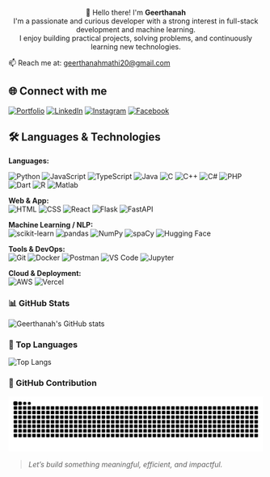 <p align="center">
  👋 Hello there! I'm <strong>Geerthanah</strong><br>
  I'm a passionate and curious developer with a strong interest in full-stack development and machine learning.<br>
  I enjoy building practical projects, solving problems, and continuously learning new technologies.
</p>

📫 Reach me at: [geerthanahmathi20@gmail.com](mailto:geerthanahmathi20@gmail.com)

## 🌐 Connect with me

[![Portfolio](https://img.shields.io/badge/Portfolio-000000?style=flat&logo=firefox&logoColor=white)](https://geerthanahportfolio.vercel.app/)
[![LinkedIn](https://img.shields.io/badge/LinkedIn-blue?style=flat&logo=linkedin)](https://www.linkedin.com/in/geerthanah-mathivathanan/)
[![Instagram](https://img.shields.io/badge/Instagram-E4405F?style=flat&logo=instagram&logoColor=white)](https://www.instagram.com/geerthanah_m/)
[![Facebook](https://img.shields.io/badge/Facebook-1877F2?style=flat&logo=facebook&logoColor=white)](https://web.facebook.com/geerthanah.mathivathanan/)

## 🛠️ Languages & Technologies

**Languages:**  

![Python](https://img.shields.io/badge/Python-3776AB?style=flat&logo=python&logoColor=white)
![JavaScript](https://img.shields.io/badge/JavaScript-F7DF1E?style=flat&logo=javascript&logoColor=black)
![TypeScript](https://img.shields.io/badge/TypeScript-3178C6?style=flat&logo=typescript&logoColor=white)
![Java](https://img.shields.io/badge/Java-007396?style=flat&logo=java&logoColor=white)
![C](https://img.shields.io/badge/C-00599C?style=flat&logo=c&logoColor=white)
![C++](https://img.shields.io/badge/C++-00599C?style=flat&logo=c%2B%2B&logoColor=white)
![C#](https://img.shields.io/badge/C%23-239120?style=flat&logo=c-sharp&logoColor=white)
![PHP](https://img.shields.io/badge/PHP-777BB4?style=flat&logo=php&logoColor=white)
![Dart](https://img.shields.io/badge/Dart-0175C2?style=flat&logo=dart&logoColor=white)
![R](https://img.shields.io/badge/R-276DC3?style=flat&logo=r&logoColor=white)
![Matlab](https://img.shields.io/badge/MATLAB-0076A8?style=flat&logo=mathworks&logoColor=white)

**Web & App:**  
![HTML](https://img.shields.io/badge/HTML5-E34F26?style=flat&logo=html5&logoColor=white)
![CSS](https://img.shields.io/badge/CSS3-1572B6?style=flat&logo=css3&logoColor=white)
![React](https://img.shields.io/badge/React-61DAFB?style=flat&logo=react&logoColor=black)
![Flask](https://img.shields.io/badge/Flask-000000?style=flat&logo=flask&logoColor=white)
![FastAPI](https://img.shields.io/badge/FastAPI-009688?style=flat&logo=fastapi&logoColor=white)

**Machine Learning / NLP:**  
![scikit-learn](https://img.shields.io/badge/scikit--learn-F7931E?style=flat&logo=scikit-learn&logoColor=white)
![pandas](https://img.shields.io/badge/pandas-150458?style=flat&logo=pandas&logoColor=white)
![NumPy](https://img.shields.io/badge/NumPy-013243?style=flat&logo=numpy&logoColor=white)
![spaCy](https://img.shields.io/badge/spaCy-09A3D5?style=flat)
![Hugging Face](https://img.shields.io/badge/HuggingFace-FFD21F?style=flat&logo=huggingface&logoColor=black)

**Tools & DevOps:**  
![Git](https://img.shields.io/badge/Git-F05032?style=flat&logo=git&logoColor=white)
![Docker](https://img.shields.io/badge/Docker-2496ED?style=flat&logo=docker&logoColor=white)
![Postman](https://img.shields.io/badge/Postman-FF6C37?style=flat&logo=postman&logoColor=white)
![VS Code](https://img.shields.io/badge/VS%20Code-007ACC?style=flat&logo=visual-studio-code&logoColor=white)
![Jupyter](https://img.shields.io/badge/Jupyter-F37626?style=flat&logo=jupyter&logoColor=white)

**Cloud & Deployment:**  
![AWS](https://img.shields.io/badge/AWS-232F3E?style=flat&logo=amazon-aws&logoColor=white)
![Vercel](https://img.shields.io/badge/Vercel-000000?style=flat&logo=vercel&logoColor=white)





<!---
geerthanah/geerthanah is a ✨ special ✨ repository because its `README.md` (this file) appears on your GitHub profile.
You can click the Preview link to take a look at your changes.
--->
### 📊 GitHub Stats

![Geerthanah's GitHub stats](https://github-readme-stats.vercel.app/api?username=geerthanah&show_icons=true&theme=radical)


### 🧠 Top Languages

![Top Langs](https://github-readme-stats.vercel.app/api/top-langs/?username=geerthanah&layout=compact&theme=radical)


### 🐍 GitHub Contribution

![snake gif](https://github.com/geerthanah/geerthanah/blob/output/github-contribution-grid-snake.svg)





> *Let’s build something meaningful, efficient, and impactful.*
